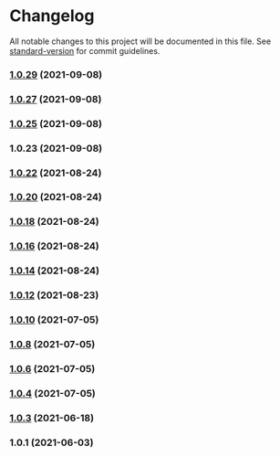 # Changelog

All notable changes to this project will be documented in this file. See [standard-version](https://github.com/conventional-changelog/standard-version) for commit guidelines.

### [1.0.29](https://github.com/nludb/typescript-client/compare/v1.0.27...v1.0.29) (2021-09-08)

### [1.0.27](https://github.com/nludb/typescript-client/compare/v1.0.25...v1.0.27) (2021-09-08)

### [1.0.25](https://github.com/nludb/typescript-client/compare/v1.0.23...v1.0.25) (2021-09-08)

### 1.0.23 (2021-09-08)

### [1.0.22](https://github.com/nludb/typescript-client/compare/v1.0.20...v1.0.22) (2021-08-24)

### [1.0.20](https://github.com/nludb/typescript-client/compare/v1.0.18...v1.0.20) (2021-08-24)

### [1.0.18](https://github.com/nludb/typescript-client/compare/v1.0.16...v1.0.18) (2021-08-24)

### [1.0.16](https://github.com/nludb/typescript-client/compare/v1.0.14...v1.0.16) (2021-08-24)

### [1.0.14](https://github.com/nludb/typescript-client/compare/v1.0.12...v1.0.14) (2021-08-24)

### [1.0.12](https://github.com/nludb/typescript-client/compare/v1.0.10...v1.0.12) (2021-08-23)

### [1.0.10](https://github.com/nludb/typescript-client/compare/v1.0.8...v1.0.10) (2021-07-05)

### [1.0.8](https://github.com/nludb/typescript-client/compare/v1.0.6...v1.0.8) (2021-07-05)

### [1.0.6](https://github.com/nludb/typescript-client/compare/v1.0.4...v1.0.6) (2021-07-05)

### [1.0.4](https://github.com/nludb/typescript-client/compare/v1.0.3...v1.0.4) (2021-07-05)

### [1.0.3](https://github.com/nludb/typescript-client/compare/v1.0.1...v1.0.3) (2021-06-18)

### 1.0.1 (2021-06-03)
